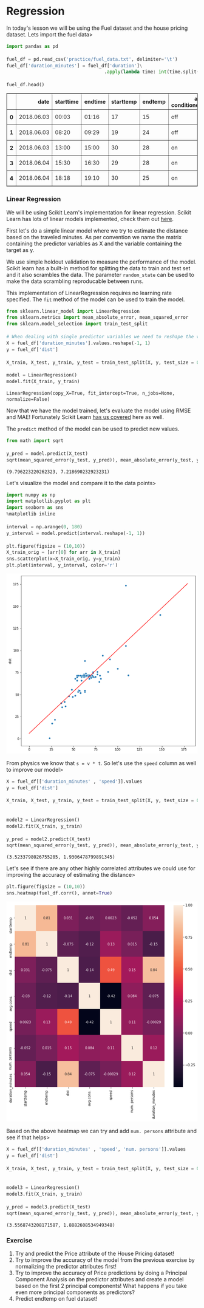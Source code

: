 
# Regression

In today's lesson we will be using the Fuel dataset and the house pricing dataset. Lets import the fuel data>


```python
import pandas as pd

fuel_df = pd.read_csv('practice/fuel_data.txt', delimiter='\t')
fuel_df['duration_minutes'] = fuel_df['duration']\
                                    .apply(lambda time: int(time.split(':')[0]) * 60 + int(time.split(':')[1]))

fuel_df.head()
```




<table border="1" class="dataframe">
  <thead>
    <tr style="text-align: right;">
      <th></th>
      <th>date</th>
      <th>starttime</th>
      <th>endtime</th>
      <th>starttemp</th>
      <th>endtemp</th>
      <th>air conditioner</th>
      <th>trafic</th>
      <th>route</th>
      <th>dist</th>
      <th>avg.cons.</th>
      <th>speed</th>
      <th>duration</th>
      <th>fuel type</th>
      <th>road</th>
      <th>num. persons</th>
      <th>duration_minutes</th>
    </tr>
  </thead>
  <tbody>
    <tr>
      <th>0</th>
      <td>2018.06.03</td>
      <td>00:03</td>
      <td>01:16</td>
      <td>17</td>
      <td>15</td>
      <td>off</td>
      <td>low</td>
      <td>bp-dujv</td>
      <td>69.8</td>
      <td>4.5</td>
      <td>57</td>
      <td>01:13</td>
      <td>95+</td>
      <td>standard</td>
      <td>1</td>
      <td>73</td>
    </tr>
    <tr>
      <th>1</th>
      <td>2018.06.03</td>
      <td>08:20</td>
      <td>09:29</td>
      <td>19</td>
      <td>24</td>
      <td>off</td>
      <td>low</td>
      <td>dujv-bp</td>
      <td>68.6</td>
      <td>4.6</td>
      <td>59</td>
      <td>01:09</td>
      <td>95+</td>
      <td>standard</td>
      <td>2</td>
      <td>69</td>
    </tr>
    <tr>
      <th>2</th>
      <td>2018.06.03</td>
      <td>13:00</td>
      <td>15:00</td>
      <td>30</td>
      <td>28</td>
      <td>on</td>
      <td>normal</td>
      <td>bp-dujv</td>
      <td>79.5</td>
      <td>6.0</td>
      <td>47</td>
      <td>01:40</td>
      <td>95+</td>
      <td>standard</td>
      <td>3</td>
      <td>100</td>
    </tr>
    <tr>
      <th>3</th>
      <td>2018.06.04</td>
      <td>15:30</td>
      <td>16:30</td>
      <td>29</td>
      <td>28</td>
      <td>on</td>
      <td>normal</td>
      <td>dujv-szelid</td>
      <td>45.2</td>
      <td>4.3</td>
      <td>56</td>
      <td>00:48</td>
      <td>95+</td>
      <td>standard</td>
      <td>1</td>
      <td>48</td>
    </tr>
    <tr>
      <th>4</th>
      <td>2018.06.04</td>
      <td>18:18</td>
      <td>19:10</td>
      <td>30</td>
      <td>25</td>
      <td>on</td>
      <td>normal</td>
      <td>szelid-dujv</td>
      <td>47.5</td>
      <td>4.7</td>
      <td>57</td>
      <td>00:49</td>
      <td>95+</td>
      <td>standard</td>
      <td>1</td>
      <td>49</td>
    </tr>
  </tbody>
</table>



### **Linear Regression**

We will be using Scikit Learn's implementation for linear regression. Scikit Learn has lots of linear models implemented, check them out [here](https://scikit-learn.org/stable/modules/linear_model.html). 

First let's do a simple linear model where we try to estimate the distance based on the traveled minutes. As per convention we name the matrix containing the predictor variables as X and the variable containing the target as y. 

We use simple holdout validation to measure the performance of the model. Scikit learn has a built-in method for splitting the data to train and test set and it also scrambles the data. The parameter `random_state` can be used to make the data scrambling reproducable between runs. 

This implementation of LinearRegression requires no learning rate specified. The `fit` method of the model can be used to train the model. 


```python
from sklearn.linear_model import LinearRegression
from sklearn.metrics import mean_absolute_error, mean_squared_error
from sklearn.model_selection import train_test_split

# When dealing with single predictor variables we need to reshape the vector we get into a matrix
X = fuel_df['duration_minutes'].values.reshape(-1, 1)
y = fuel_df['dist']

X_train, X_test, y_train, y_test = train_test_split(X, y, test_size = 0.2, random_state=101)

model = LinearRegression()
model.fit(X_train, y_train)


```




    LinearRegression(copy_X=True, fit_intercept=True, n_jobs=None, normalize=False)



Now that we have the model trained, let's evaluate the model using RMSE and MAE! Fortunately Scikit Learn [has us covered](https://scikit-learn.org/stable/modules/model_evaluation.html#regression-metrics) here as well. 

The `predict` method of the model can be used to predict new values. 


```python
from math import sqrt

y_pred = model.predict(X_test)
sqrt(mean_squared_error(y_test, y_pred)), mean_absolute_error(y_test, y_pred)
```




    (9.796223220262323, 7.218690232923231)



Let's visualize the model and compare it to the data points>


```python
import numpy as np
import matplotlib.pyplot as plt
import seaborn as sns
%matplotlib inline

interval = np.arange(0, 180)
y_interval = model.predict(interval.reshape(-1, 1))

plt.figure(figsize = (10,10))
X_train_orig = [arr[0] for arr in X_train]
sns.scatterplot(x=X_train_orig, y=y_train)
plt.plot(interval, y_interval, color='r')
```




![Linear Regression](assets/linear_regression_vs_data.png)


From physics we know that `s = v * t`. So let's use the `speed` column as well to improve our model>


```python
X = fuel_df[['duration_minutes' , 'speed']].values
y = fuel_df['dist']

X_train, X_test, y_train, y_test = train_test_split(X, y, test_size = 0.2, random_state=101)


model2 = LinearRegression()
model2.fit(X_train, y_train)

y_pred = model2.predict(X_test)
sqrt(mean_squared_error(y_test, y_pred)), mean_absolute_error(y_test, y_pred)
```




    (3.5233798026755205, 1.9306478799891345)



Let's see if there are any other highly correlated attributes we could use for improving the accuracy of estimating the distance>


```python
plt.figure(figsize = (10,10))
sns.heatmap(fuel_df.corr(), annot=True)
```



![Correlation Heatmap](assets/practice_6_corr_heatmap.png)


Based on the above heatmap we can try and add `num. persons` attribute and see if that helps>


```python
X = fuel_df[['duration_minutes' , 'speed', 'num. persons']].values
y = fuel_df['dist']

X_train, X_test, y_train, y_test = train_test_split(X, y, test_size = 0.2, random_state=101)


model3 = LinearRegression()
model3.fit(X_train, y_train)

y_pred = model3.predict(X_test)
sqrt(mean_squared_error(y_test, y_pred)), mean_absolute_error(y_test, y_pred)
```




    (3.5568743208171587, 1.8882608534949348)



### **Exercise**

1. Try and predict the Price attribute of the House Pricing dataset! 
2. Try to improve the accuracy of the model from the previous exercise by normalizing the predictor attributes first!
3. Try to improve the accuracy of Price predictions by doing a Principal Component Analysis on the predictor attributes and create a model based on the first 2 principal components! What happens if you take even more principal components as predictors?
4. Predict endtemp on fuel dataset!
